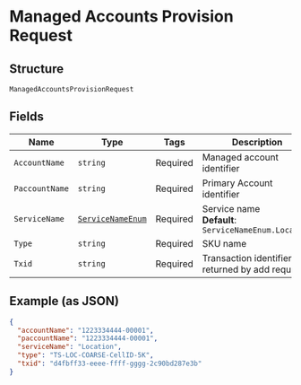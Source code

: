 
# Managed Accounts Provision Request

## Structure

`ManagedAccountsProvisionRequest`

## Fields

| Name | Type | Tags | Description |
|  --- | --- | --- | --- |
| `AccountName` | `string` | Required | Managed account identifier |
| `PaccountName` | `string` | Required | Primary Account identifier |
| `ServiceName` | [`ServiceNameEnum`](../../doc/models/service-name-enum.md) | Required | Service name<br>**Default**: `ServiceNameEnum.Location` |
| `Type` | `string` | Required | SKU name |
| `Txid` | `string` | Required | Transaction identifier returned by add request |

## Example (as JSON)

```json
{
  "accountName": "1223334444-00001",
  "paccountName": "1223334444-00001",
  "serviceName": "Location",
  "type": "TS-LOC-COARSE-CellID-5K",
  "txid": "d4fbff33-eeee-ffff-gggg-2c90bd287e3b"
}
```

